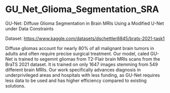 # GU_Net_Glioma_Segmentation_SRA
GU-Net: Diffuse Glioma Segmentation in Brain MRIs Using a Modified U-Net under Data Constraints

Dataset: https://www.kaggle.com/datasets/dschettler8845/brats-2021-task1

Diffuse gliomas account for nearly 80% of all malignant brain tumors in adults and often require precise surgical treatment. Our model, caled GU-Net is trained to segemnt gliomas from T2-Flair brain MRIs scans from the BraTS 2021 dataset. It is trained on only 1647 images stemming from 549 different brain MRIs. Our work specifically advances diagnosis in underprivileged areas and hospitals with less funding, as GU-Net requires less data to be used and has higher efficiency compared to existing solutions.
